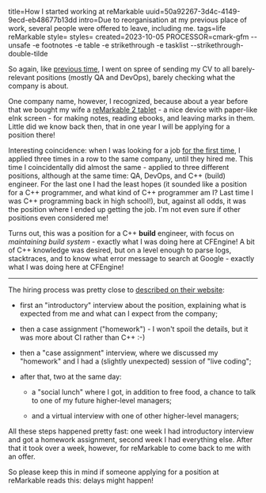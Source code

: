 title=How I started working at reMarkable
uuid=50a92267-3d4c-4149-9ecd-eb48677b13dd
intro=Due to reorganisation at my previous place of work, several people were offered to leave, including me.
tags=life reMarkable
style=
styles=
created=2023-10-05
PROCESSOR=cmark-gfm --unsafe -e footnotes -e table -e strikethrough -e tasklist --strikethrough-double-tilde

So again, like [previous time][w2], I went on spree of sending my CV to all barely-relevant positions (mostly QA and DevOps),
barely checking what the company is about.

One company name, however, I recognized,
because about a year before that
we bought my wife a [reMarkable 2 tablet][rM2] -
a nice device with paper-like eInk screen -
for making notes, reading ebooks, and leaving marks in them.
Little did we know back then, that in one year I will be applying for a position there!

<!-- Wow! That would be a good company to work at, - I thought. -->
<!-- Turns out they're a Norwegian company, and located not far from where we live. -->
<!-- Nice! -->

Interesting coincidence: when I was looking for a job [for the first time][w1],
I applied three times in a row to the same company, until they hired me.
This time I coincidentally did almost the same -
applied to three different positions, although at the same time:
QA, DevOps, and C++ (build) engineer.
For the last one I had the least hopes
(it sounded like a position for a C++ programmer,
and what kind of C++ programmer am I?
Last time I was C++ programming back in high school!),
but, against all odds, it was the position where I ended up getting the job.
I'm not even sure if other positions even considered me!

Turns out, this was a position for a C++ **build** engineer,
with focus on _maintaining build system_ -
exactly what I was doing here at CFEngine!
A bit of C++ knowledge was desired,
but on a level enough to parse logs, stacktraces,
and to know what error message to search at Google -
exactly what I was doing here at CFEngine!

[rM2]: https://remarkable.com/store/remarkable-2
[w1]: how-i-started-working-for-opera-software.html
[w2]: how-i-started-working-at-cfengine.html

* * *

The hiring process was pretty close to [described on their website][our-process]:

* first an "introductory" interview about the position,
explaining what is expected from me and what can I expect from the company;

* then a case assignment ("homework") -
I won't spoil the details, but it was more about CI
rather than C++ :-)

* then a "case assignment" interview,
where we discussed my "homework" and
I had a (slightly unexpected) session of "live coding";

* after that, two at the same day:
  - a "social lunch" where I got, in addition to free food,
  a chance to talk to one of my future higher-level managers;

  - and a virtual interview with one of other higher-level managers;

All these steps happened pretty fast: one week I had introductory interview and got a homework assignment, second week I had everything else.
After that it took over a week, however, for reMarkable to come back to me with an offer.

So please keep this in mind if someone applying for a position at reMarkable reads this:
delays might happen!

[our-process]: https://careers.remarkable.com/our-process

